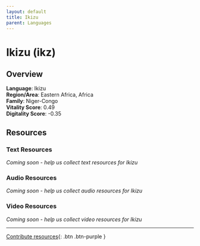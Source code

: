 ```yaml
---
layout: default
title: Ikizu
parent: Languages
---
```


# Ikizu (ikz)

## Overview

**Language**: Ikizu  
**Region/Area**: Eastern Africa, Africa  
**Family**: Niger-Congo  
**Vitality Score**: 0.49  
**Digitality Score**: -0.35  

## Resources

### Text Resources
*Coming soon - help us collect text resources for Ikizu*

### Audio Resources
*Coming soon - help us collect audio resources for Ikizu*

### Video Resources
*Coming soon - help us collect video resources for Ikizu*

---

[Contribute resources](https://fairtrain.github.io/){: .btn .btn-purple }
